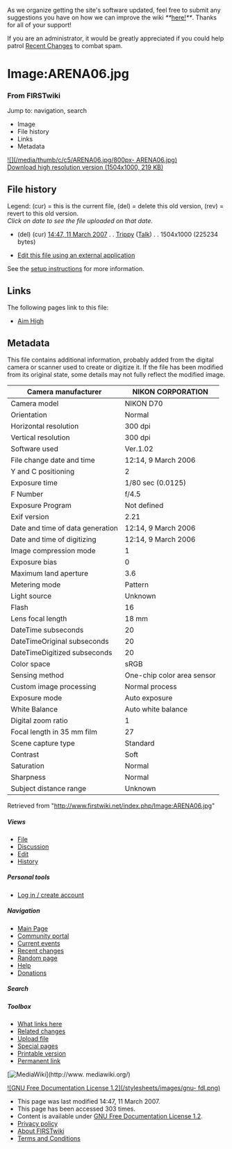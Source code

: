 As we organize getting the site's software updated, feel free to submit any
suggestions you have on how we can improve the wiki
_**_[here!](/index.php/User:Hallry/Suggestions "User:Hallry/Suggestions"
)_**_. Thanks for all of your support!

If you are an administrator, it would be greatly appreciated if you could help
patrol [Recent Changes](/index.php/Special:Recentchanges
"Special:Recentchanges" ) to combat spam.

# Image:ARENA06.jpg

### From FIRSTwiki

Jump to: navigation, search

  * Image
  * File history
  * Links
  * Metadata

[![](/media/thumb/c/c5/ARENA06.jpg/800px-
ARENA06.jpg)](/media/c/c5/ARENA06.jpg)  
[Download high resolution version (1504x1000, 219
KB)](/media/c/c5/ARENA06.jpg)

## File history

Legend: (cur) = this is the current file, (del) = delete this old version,
(rev) = revert to this old version.  
_Click on date to see the file uploaded on that date_.

  * (del) (cur) [14:47, 11 March 2007](/media/c/c5/ARENA06.jpg "/media/c/c5/ARENA06.jpg" ) . . [Trippy](/index.php?title=User:Trippy&action=edit "User:Trippy" ) ([Talk](/index.php?title=User_talk:Trippy&action=edit "User talk:Trippy" )) . . 1504x1000 (225234 bytes)
  

  * [Edit this file using an external application](/index.php?title=Image:ARENA06.jpg&action=edit&externaledit=true&mode=file "Image:ARENA06.jpg" )

See the [setup
instructions](http://meta.wikimedia.org/wiki/Help:External_editors
"http://meta.wikimedia.org/wiki/Help:External_editors" ) for more information.

## Links

The following pages link to this file:

  * [Aim High](/index.php/Aim_High "Aim High" )

## Metadata

This file contains additional information, probably added from the digital
camera or scanner used to create or digitize it. If the file has been modified
from its original state, some details may not fully reflect the modified
image.

Camera manufacturer |  NIKON CORPORATION  
---|---  
Camera model |  NIKON D70  
Orientation |  Normal  
Horizontal resolution |  300 dpi  
Vertical resolution |  300 dpi  
Software used |  Ver.1.02  
File change date and time |  12:14, 9 March 2006  
Y and C positioning |  2  
Exposure time |  1/80 sec (0.0125)  
F Number |  f/4.5  
Exposure Program |  Not defined  
Exif version |  2.21  
Date and time of data generation |  12:14, 9 March 2006  
Date and time of digitizing |  12:14, 9 March 2006  
Image compression mode |  1  
Exposure bias |  0  
Maximum land aperture |  3.6  
Metering mode |  Pattern  
Light source |  Unknown  
Flash |  16  
Lens focal length |  18 mm  
DateTime subseconds |  20  
DateTimeOriginal subseconds |  20  
DateTimeDigitized subseconds |  20  
Color space |  sRGB  
Sensing method |  One-chip color area sensor  
Custom image processing |  Normal process  
Exposure mode |  Auto exposure  
White Balance |  Auto white balance  
Digital zoom ratio |  1  
Focal length in 35 mm film |  27  
Scene capture type |  Standard  
Contrast |  Soft  
Saturation |  Normal  
Sharpness |  Normal  
Subject distance range |  Unknown  
  
Retrieved from "<http://www.firstwiki.net/index.php/Image:ARENA06.jpg>"

##### Views

  * [File](/index.php/Image:ARENA06.jpg)
  * [Discussion](/index.php?title=Image_talk:ARENA06.jpg&action=edit)
  * [Edit](/index.php?title=Image:ARENA06.jpg&action=edit)
  * [History](/index.php?title=Image:ARENA06.jpg&action=history)

##### Personal tools

  * [Log in / create account](/index.php?title=Special:Userlogin&returnto=Image:ARENA06.jpg)

[](/index.php/Main_Page "Main Page" )

##### Navigation

  * [Main Page](/index.php/Main_Page)
  * [Community portal](/index.php/FIRSTwiki:Community_portal)
  * [Current events](/index.php/Current_events)
  * [Recent changes](/index.php/Special:Recentchanges)
  * [Random page](/index.php/Special:Random)
  * [Help](/index.php/FIRSTwiki:Help)
  * [Donations](/index.php/FIRSTwiki:Site_support)

##### Search



##### Toolbox

  * [What links here](/index.php/Special:Whatlinkshere/Image:ARENA06.jpg)
  * [Related changes](/index.php/Special:Recentchangeslinked/Image:ARENA06.jpg)
  * [Upload file](/index.php/Special:Upload)
  * [Special pages](/index.php/Special:Specialpages)
  * [Printable version](/index.php?title=Image:ARENA06.jpg&printable=yes)
  * [Permanent link](/index.php?title=Image:ARENA06.jpg&oldid=57091)

[![MediaWiki](/skins/common/images/poweredby_mediawiki_88x31.png)](http://www.
mediawiki.org/)

[![GNU Free Documentation License 1.2](/stylesheets/images/gnu-
fdl.png)](http://www.gnu.org/copyleft/fdl.html)

  * This page was last modified 14:47, 11 March 2007.
  * This page has been accessed 303 times.
  * Content is available under [GNU Free Documentation License 1.2](http://www.gnu.org/copyleft/fdl.html "http://www.gnu.org/copyleft/fdl.html" ).
  * [Privacy policy](/index.php/FIRSTwiki:Privacy_policy "FIRSTwiki:Privacy policy" )
  * [About FIRSTwiki](/index.php/FIRSTwiki:About "FIRSTwiki:About" )
  * [Terms and Conditions](/index.php/FIRSTwiki:Terms_and_conditions "FIRSTwiki:Terms and conditions" )


